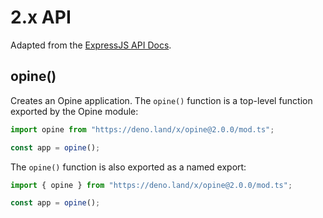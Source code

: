 # 2.x API

Adapted from the [ExpressJS API Docs](https://expressjs.com/en/4x/api.html).

## opine()

Creates an Opine application. The `opine()` function is a top-level function
exported by the Opine module:

```ts
import opine from "https://deno.land/x/opine@2.0.0/mod.ts";

const app = opine();
```

The `opine()` function is also exported as a named export:

```ts
import { opine } from "https://deno.land/x/opine@2.0.0/mod.ts";

const app = opine();
```
